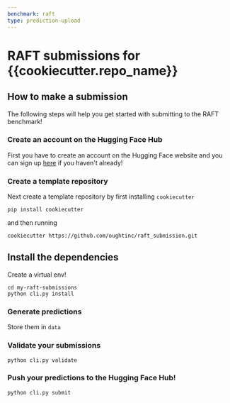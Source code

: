 ```yaml
---
benchmark: raft
type: prediction-upload
---
```


# RAFT submissions for {{cookiecutter.repo_name}}
## How to make a submission

The following steps will help you get started with submitting to the RAFT benchmark!

### Create an account on the Hugging Face Hub

First you have to create an account on the Hugging Face website and you can sign up [here](https://huggingface.co/join) if you haven't already!

### Create a template repository

Next create a template repository by first installing `cookiecutter`

```
pip install cookiecutter
```

and then running

```
cookiecutter https://github.com/oughtinc/raft_submission.git
```

## Install the dependencies

Create a virtual env!

```
cd my-raft-submissions
python cli.py install
```

### Generate predictions

Store them in `data`

### Validate your submissions

```
python cli.py validate
```

### Push your predictions to the Hugging Face Hub!

```
python cli.py submit
```

